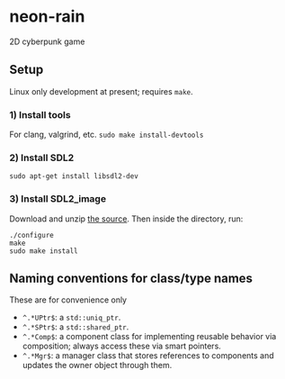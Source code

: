 # neon-rain
2D cyberpunk game

## Setup
Linux only development at present; requires `make`.

### 1) Install tools
For clang, valgrind, etc.
`sudo make install-devtools`

### 2) Install SDL2
`sudo apt-get install libsdl2-dev`

### 3) Install SDL2_image
Download and unzip [the source](https://github.com/libsdl-org/SDL_image/releases/download/release-2.6.2/SDL2_image-2.6.2.zip). Then inside the directory, run:
```
./configure
make
sudo make install
```

## Naming conventions for class/type names
These are for convenience only
- `^.*UPtr$`: a `std::uniq_ptr`.
- `^.*SPtr$`: a `std::shared_ptr`. 
- `^.*Comp$`: a component class for implementing reusable behavior via composition; always access these via smart pointers.
- `^.*Mgr$`: a manager class that stores references to components and updates the owner object through them. 

